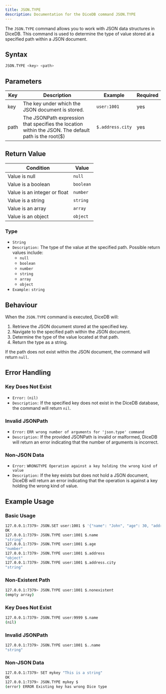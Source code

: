 ```yaml
---
title: JSON.TYPE
description: Documentation for the DiceDB command JSON.TYPE
---
```


The `JSON.TYPE` command allows you to work with JSON data structures in DiceDB. This command is used to determine the type of value stored at a specified path within a JSON document.

## Syntax

```bash
JSON.TYPE <key> <path>
```

## Parameters

| Key  | Description                                                                                          | Example          | Required |
| ---- | ---------------------------------------------------------------------------------------------------- | ---------------- | -------- |
| key  | The key under which the JSON document is stored.                                                     | `user:1001`      | yes      |
| path | The JSONPath expression that specifies the location within the JSON. The default path is the root($) | `$.address.city` | yes      |

## Return Value

| Condition                    | Value     |
| ---------------------------- | --------- |
| Value is null                | `null`    |
| Value is a boolean           | `boolean` |
| Value is an integer or float | `number`  |
| Value is a string            | `string`  |
| Value is an array            | `array`   |
| Value is an object           | `object`  |

### Type

- `String`
- `Description:` The type of the value at the specified path. Possible return values include:
  - `null`
  - `boolean`
  - `number`
  - `string`
  - `array`
  - `object`
- `Example:` `string`

## Behaviour

When the `JSON.TYPE` command is executed, DiceDB will:

1. Retrieve the JSON document stored at the specified key.
2. Navigate to the specified path within the JSON document.
3. Determine the type of the value located at that path.
4. Return the type as a string.

If the path does not exist within the JSON document, the command will return `null`.

## Error Handling

### Key Does Not Exist

- `Error:` `(nil)`
- `Description:` If the specified key does not exist in the DiceDB database, the command will return `nil`.

### Invalid JSONPath

- `Error:` `ERR wrong number of arguments for 'json.type' command`
- `Description:` If the provided JSONPath is invalid or malformed, DiceDB will return an error indicating that the number of arguments is incorrect.

### Non-JSON Data

- `Error:` `WRONGTYPE Operation against a key holding the wrong kind of value`
- `Description:` If the key exists but does not hold a JSON document, DiceDB will return an error indicating that the operation is against a key holding the wrong kind of value.

## Example Usage

### Basic Usage

```bash
127.0.0.1:7379> JSON.SET user:1001 $ '{"name": "John", "age": 30, "address": {"city": "New York", "zip": "10001"}}'
OK
127.0.0.1:7379> JSON.TYPE user:1001 $.name
"string"
127.0.0.1:7379> JSON.TYPE user:1001 $.age
"number"
127.0.0.1:7379> JSON.TYPE user:1001 $.address
"object"
127.0.0.1:7379> JSON.TYPE user:1001 $.address.city
"string"
```

### Non-Existent Path

```bash
127.0.0.1:7379> JSON.TYPE user:1001 $.nonexistent
(empty array)
```

### Key Does Not Exist

```bash
127.0.0.1:7379> JSON.TYPE user:9999 $.name
(nil)
```

### Invalid JSONPath

```bash
127.0.0.1:7379> JSON.TYPE user:1001 $..name
"string"
```

### Non-JSON Data

```bash
127.0.0.1:7379> SET mykey "This is a string"
OK
127.0.0.1:7379> JSON.TYPE mykey $
(error) ERROR Existing key has wrong Dice type
```
